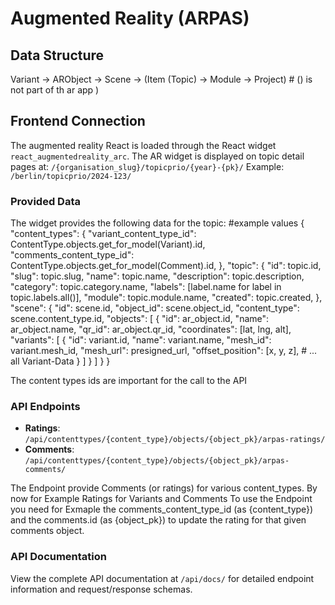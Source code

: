 # Augmented Reality (ARPAS)

## Data Structure

Variant → ARObject → Scene → (Item (Topic) → Module → Project) # () is not part of th ar app )

## Frontend Connection

The augmented reality React is loaded through the React widget `react_augmentedreality_arc`.
The AR widget is displayed on topic detail pages at: `/{organisation_slug}/topicprio/{year}-{pk}/`
Example: `/berlin/topicprio/2024-123/`


### Provided Data

The widget provides the following data for the topic: #example values
{ 
    "content_types": {
        "variant_content_type_id": ContentType.objects.get_for_model(Variant).id,
        "comments_content_type_id": ContentType.objects.get_for_model(Comment).id,
    },
    "topic": {
        "id": topic.id,
        "slug": topic.slug,
        "name": topic.name,
        "description": topic.description,
        "category": topic.category.name,
        "labels": [label.name for label in topic.labels.all()],
        "module": topic.module.name,
        "created": topic.created,
    },
    "scene": {
        "id": scene.id,
        "object_id": scene.object_id,
        "content_type": scene.content_type.id,
        "objects": [
            {
                "id": ar_object.id,
                "name": ar_object.name,
                "qr_id": ar_object.qr_id,
                "coordinates": [lat, lng, alt],
                "variants": [
                    {
                        "id": variant.id,
                        "name": variant.name,
                        "mesh_id": variant.mesh_id,
                        "mesh_url": presigned_url,
                        "offset_position": [x, y, z],
                        # ... all Variant-Data
                    }
                ]
            }
        ]
}
}

The content types ids are important for the call to the API

### API Endpoints

- **Ratings**: `/api/contenttypes/{content_type}/objects/{object_pk}/arpas-ratings/`
- **Comments**: `/api/contenttypes/{content_type}/objects/{object_pk}/arpas-comments/`

The Endpoint provide Comments (or ratings) for various content_types. By now for Example Ratings for Variants and Comments
To use the Endpoint you need for Exmaple the comments_content_type_id (as {content_type}) and the comments.id (as {object_pk}) to update the rating for that given comments object.  
    

### API Documentation

View the complete API documentation at `/api/docs/` for detailed endpoint information and request/response schemas.
